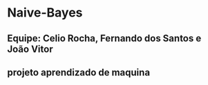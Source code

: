 # Naive-Bayes

## Equipe: Celio Rocha, Fernando dos Santos e João Vitor
## projeto aprendizado de maquina
